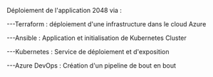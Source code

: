 Déploiement de l'application 2048 via :

---Terraform : déploiement d'une infrastructure dans le cloud Azure

---Ansible : Application et initialisation de Kubernetes Cluster

---Kubernetes : Service de déploiement et d'exposition

---Azure DevOps : Création d'un pipeline de bout en bout
